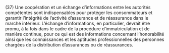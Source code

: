 (37) Une coopération et un échange d’informations entre les autorités compétentes sont indispensables pour protéger les consommateurs et garantir l’intégrité de l’activité d’assurance et de réassurance dans le marché intérieur. L’échange d’informations, en particulier, devrait être promu, à la fois dans le cadre de la procédure d’immatriculation et de manière continue, pour ce qui est des informations concernant l’honorabilité ainsi que les connaissances et les aptitudes professionnelles des personnes chargées de la distribution d’assurances ou de réassurances.